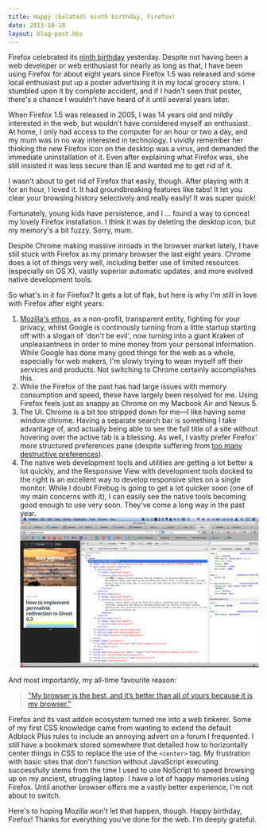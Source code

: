 ```yaml
---
title: Happy (belated) ninth birthday, Firefox!
date: 2013-10-10
layout: blog-post.hbs
---
```


Firefox celebrated its [ninth birthday](https://blog.mozilla.org/blog/2013/11/07/happy-ninth-birthday-firefox/) yesterday. Despite not having been a web developer or web enthusiast for nearly as long as that, I have been using Firefox for about eight years since Firefox 1.5 was released and some local enthusiast put up a poster advertising it in my local grocery store. I stumbled upon it by complete accident, and if I hadn't seen that poster, there's a chance I wouldn't have heard of it until several years later.

When Firefox 1.5 was released in 2005, I was 14 years old and mildly interested in the web, but wouldn't have considered myself an enthusiast. At home, I only had access to the computer for an hour or two a day, and my mum was in no way interested in technology. I vividly remember her thinking the new Firefox icon on the desktop was a virus, and demanded the immediate uninstallation of it. Even after explaining what Firefox was, she still insisted it was less secure than IE and wanted me to get rid of it.

I wasn't about to get rid of Firefox that easily, though. After playing with it for an hour, I loved it. It had groundbreaking features like tabs! It let you clear your browsing history selectively and really easily! It was super quick!

Fortunately, young kids have persistence, and I … found a way to conceal my lovely Firefox installation. I think it was by deleting the desktop icon, but my memory's a bit fuzzy. Sorry, mum.

Despite Chrome making massive inroads in the browser market lately, I have still stuck with Firefox as my primary browser the last eight years. Chrome does a lot of things very well, including better use of limited resources (especially on OS X), vastly superior automatic updates, and more evolved native development tools.

So what's in it for Firefox? It gets a lot of flak, but here is why I'm still in love with Firefox after eight years:

1. [Mozilla's ethos](http://www.mozilla.org/en-US/about/manifesto/), as a non-profit, transparent entity, fighting for your privacy, whilst Google is continously turning from a little startup starting off with a slogan of 'don't be evil', now turning into a giant Kraken of unpleasantness in order to mine money from your personal information. While Google has done many good things for the web as a whole, especially for web makers, I'm slowly trying to wean myself off their services and products. Not switching to Chrome certainly accomplishes this.
2. While the Firefox of the past has had large issues with memory consumption and speed, these have largely been resolved for me. Using Firefox feels just as snappy as Chrome on my Macbook Air and Nexus 5.
3. The UI. Chrome is a bit too stripped down for me—I like having some window chrome. Having a separate search bar is something I take advantage of, and actually being able to see the full title of a site without hovering over the active tab is a blessing. As well, I vastly prefer Firefox' more structured preferences pane (despite suffering from [too many destructive preferences](http://limi.net/checkboxes-that-kill/)).
4. The native web development tools and utilities are getting a lot better a lot quickly, and the Responsive View with development tools docked to the right is an excellent way to develop responsive sites on a single monitor. While I doubt Firebug is going to get a lot quicker soon (one of my main concerns with it), I can easily see the native tools becoming good enough to use very soon. They've come a long way in the past year. ![A screenshot of my single monitor workflow with the web inspector docked to the right of the screen, and a phone-sized site container to the left](/assets/images/Screen_Shot_2013_11_09_at_22_28_21.png)

And most importantly, my all-time favourite reason:
> ["My browser is the best, and it’s better than all of yours because it is my browser."](http://archive.herbal-jazz.net/2012/04/my-browser-is-better-than-yours/)

Firefox and its vast addon ecosystem turned me into a web tinkerer. Some of my first CSS knowledge came from wanting to extend the default Adblock Plus rules to include an annoying advert on a forum I frequented. I still have a bookmark stored somewhere that detailed how to horizontally center things in CSS to replace the use of the `<center>` tag. My frustration with basic sites that don't function without JavaScript executing successfully stems from the time I used to use NoScript to speed browsing up on my ancient, struggling laptop. I have a lot of happy memories using Firefox. Until another browser offers me a vastly better experience, I'm not about to switch.

Here's to hoping Mozilla won't let that happen, though. Happy birthday, Firefox! Thanks for everything you've done for the web. I'm deeply grateful.
